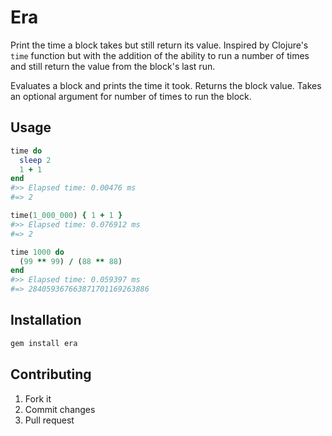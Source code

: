 # Era

Print the time a block takes but still return its value. Inspired by Clojure's `time` function but with the addition of the ability to run a number of times and still return the value from the block's last run.

Evaluates a block and prints the time it took. Returns the block value. Takes an optional argument for number of times to run the block.

## Usage

```ruby
time do
  sleep 2
  1 + 1
end  
#>> Elapsed time: 0.00476 ms
#=> 2
```
```ruby
time(1_000_000) { 1 + 1 }
#>> Elapsed time: 0.076912 ms
#=> 2
```
```ruby
time 1000 do
  (99 ** 99) / (88 ** 88)
end
#>> Elapsed time: 0.059397 ms
#=> 284059367663871701169263886
```

## Installation

```bash
gem install era
```

## Contributing

1. Fork it
2. Commit changes
3. Pull request
